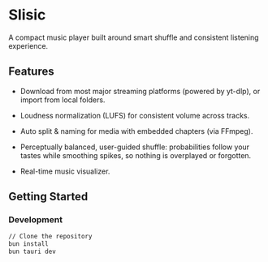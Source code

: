 # Slisic

A compact music player built around smart shuffle and consistent listening experience.

## Features

- Download from most major streaming platforms (powered by yt-dlp), or import from local folders.

- Loudness normalization (LUFS) for consistent volume across tracks.

- Auto split & naming for media with embedded chapters (via FFmpeg).

- Perceptually balanced, user-guided shuffle: probabilities follow your tastes while smoothing spikes, so nothing is overplayed or forgotten.

- Real-time music visualizer.

## Getting Started

### Development

```bash
// Clone the repository
bun install
bun tauri dev
```
